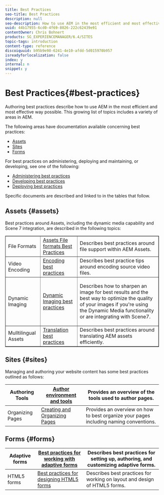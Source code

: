```yaml
---
title: Best Practices
seo-title: Best Practices
description: null
seo-description: How to use AEM in the most efficient and most effective way possible
uuid: 44b17955-6cd0-4f69-8026-222c62439e91
contentOwner: Chris Bohnert
products: SG_EXPERIENCEMANAGER/6.4/SITES
topic-tags: introduction
content-type: reference
discoiquuid: b95b9e98-6241-4e10-afdd-5d015970b957
isreadyforlocalization: false
index: y
internal: n
snippet: y
---
```


# Best Practices{#best-practices}

Authoring best practices describe how to use AEM in the most efficient and most effective way possible. This growing list of topics includes a variety of areas in AEM.

The following areas have documentation available concerning best practices:

* [Assets](#assets)
* [Sites](#sites)
* [Forms](#forms)

For best practices on administering, deploying and maintaining, or developing, see one of the following:

* [Administering best practices](../../administering/using/administer-best-practices.md)
* [Developing best practices](../../developing/using/best-practices.md)
* [Deploying best practices](../../deploying/using/best-practices.md)

Specific documents are described and linked to in the tables that follow.

## Assets {#assets}

Best practices around Assets, including the dynamic media capability and Scene 7 integration, are described in the following topics:

<table border="1" cellpadding="1" cellspacing="0" width="100%"> 
 <tbody>
  <tr>
   <td>File Formats</td> 
   <td><a href="/content/help/en/experience-manager/6-4/assets/using/assets-file-format-best-practices">Assets File formats Best Practices</a></td> 
   <td>Describes best practices around file support within AEM Assets.</td> 
  </tr>
  <tr>
   <td>Video Encoding</td> 
   <td><a href="/content/help/en/experience-manager/6-4/assets/using/video#Bestpracticesforencodingvideos">Encoding best practices</a></td> 
   <td>Describes best practice tips around encoding source video files.</td> 
  </tr>
  <tr>
   <td>Dynamic Imaging</td> 
   <td><a href="/content/help/en/experience-manager/6-4/assets/using/best-practices-for-optimizing-the-quality-of-your-images">Dynamic Imaging best practices</a></td> 
   <td><p>Describes how to sharpen an image for best results and the best way to optimize the quality of your images if you're using the Dynamic Media functionality or are integrating with Scene7. </p> </td> 
  </tr>
  <tr>
   <td>Mulltilingual Assets</td> 
   <td><a href="/content/help/en/experience-manager/6-4/assets/using/best-practices-for-translating-assets-efficiently">Translation best practices</a></td> 
   <td>Describes best practices around translating AEM assets efficiently.</td> 
  </tr>
 </tbody>
</table>

## Sites {#sites}

Managing and authoring your website content has some best practices outlined as follows:

| Authoring Tools | [Author environment and tools](../../authoring/using/author-environment-tools.md) |Provides an overview of the tools used to author pages. |
|---|---|---|
| Organizing Pages | [Creating and Organizing Pages](../../authoring/using/managing-pages.md) |Provides an overview on how to best organize your pages including naming conventions. |

## Forms {#forms}

| Adaptive forms | [Best practices for working with adaptive forms](/content/help/en/experience-manager/6-4/forms/using/adaptive-forms-best-practices) |Describes best practices for setting up, authoring, and customizing adaptive forms. |
|---|---|---|
| HTML5 forms | [Best practices for designing HTML5 forms](/content/help/en/experience-manager/6-4/forms/using/Best-practices-for-HTML5-forms) |Describes best practices for working on layout and design of HTML5 forms. |

